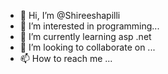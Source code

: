 - 👋 Hi, I’m @Shireeshapilli
- 👀 I’m interested in programming...
- 🌱 I’m currently learning asp .net
- 💞️ I’m looking to collaborate on ...
- 📫 How to reach me ...

<!---
Shireeshapilli/Shireeshapilli is a ✨ special ✨ repository because its `README.md` (this file) appears on your GitHub profile.
You can click the Preview link to take a look at your changes.
--->
